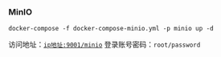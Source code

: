 ### MinIO

```shell
docker-compose -f docker-compose-minio.yml -p minio up -d
```

访问地址：[`ip地址:9001/minio`](http://IP地址或域名:9001/minio)
登录账号密码：`root/password`